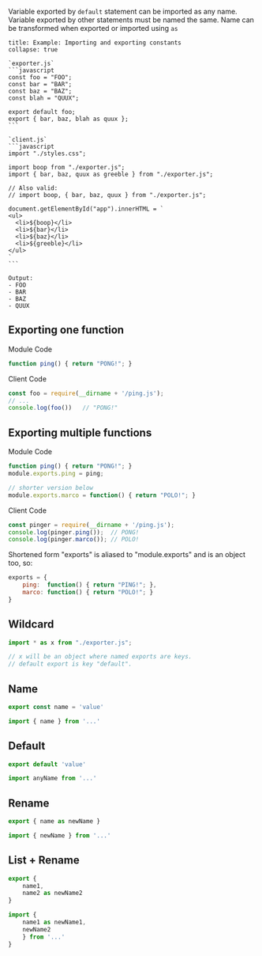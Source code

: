 

Variable exported by `default` statement can be imported as any name.
Variable exported by other statements must be named the same.
Name can be transformed when exported or imported using `as`

````ad-example
title: Example: Importing and exporting constants
collapse: true

`exporter.js`
```javascript
const foo = "FOO";
const bar = "BAR";
const baz = "BAZ";
const blah = "QUUX";

export default foo;
export { bar, baz, blah as quux };
```

`client.js`
```javascript
import "./styles.css";

import boop from "./exporter.js";
import { bar, baz, quux as greeble } from "./exporter.js";

// Also valid:
// import boop, { bar, baz, quux } from "./exporter.js";

document.getElementById("app").innerHTML = `
<ul>
  <li>${boop}</li>
  <li>${bar}</li>
  <li>${baz}</li>
  <li>${greeble}</li>
</ul>
`
```

Output:
- FOO
- BAR
- BAZ
- QUUX
````


## Exporting one function

Module Code
```javascript
function ping() { return "PONG!"; }
```
            
Client Code
```javascript
const foo = require(__dirname + '/ping.js');
// ...
console.log(foo())   // "PONG!"
```

## Exporting multiple functions

Module Code
```javascript
function ping() { return "PONG!"; }
module.exports.ping = ping;

// shorter version below
module.exports.marco = function() { return "POLO!"; }
```

Client Code
```javascript
const pinger = require(__dirname + '/ping.js');
console.log(pinger.ping());  // PONG!
console.log(pinger.marco()); // POLO!
```

Shortened form
"exports" is aliased to "module.exports" and is an object too, so:
```javascript
exports = {
	ping:  function() { return "PING!"; },
	marco: function() { return "POLO!"; }
}
```

## Wildcard
```javascript
import * as x from "./exporter.js";

// x will be an object where named exports are keys.
// default export is key "default".
```

## Name
```javascript
export const name = 'value'

import { name } from '...'
```

## Default 
```javascript
export default 'value'

import anyName from '...'
```

## Rename
```javascript
export { name as newName }

import { newName } from '...'
```

## List + Rename
```javascript
export {
	name1,
	name2 as newName2
}

import {
	name1 as newName1,
	newName2
	} from '...'
}
```

